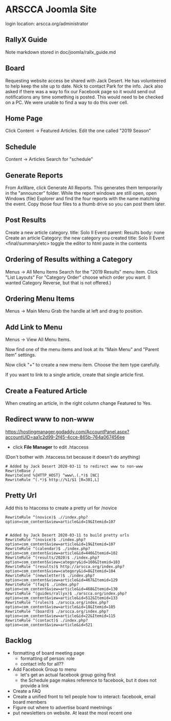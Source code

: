 ARSCCA Joomla Site
==================

login location: arscca.org/administrator

RallyX Guide
------------

Note markdown stored in doc/joomla/rallx_guide.md


Board
-----


Requesting website access be shared with Jack Desert.  He has volunteered to help keep the site up to date.  Nick to contact Park for the info.  Jack also asked if there was a way to fix our Facebook page so it would send out notifications any time something is posted.  This would need to be checked on a PC.  We were unable to find a way to do this over cell.

Home Page
---------

Click Content -> Featured Articles.
Edit the one called "2019 Season"


Schedule
--------

Content -> Articles
Search for "schedule"


Generate Reports
----------------

From AxWare, click Generate All Reports. This generates them temporarily in the
"announcer" folder.
While the report windows are still open, open Windows (file) Explorer
and find the four reports with the name matching the event.
Copy those four files to a thumb drive so you can post them later.


Post Results
------------

Create a new article category.
  title: <year> Solo II Event <event-number>
  parent: <YEAR> Results
  body: none
Create an article
  Category: the new category you created
  title: <year> Solo II Event <event-number> <final/summary/etc>
  toggle the editor to html
  paste in the contents


Ordering of Results withing a Category
--------------------------------------

Menus -> All Menu Items
Search for the "2019 Results" menu item.
Click "List Layouts"
For "Category Order" choose which order you want.
(I wanted Category Reverse, but that is not offered.)


Ordering Menu Items
-------------------

Menus -> Main Menu
Grab the handle at left and drag to position.


Add Link to Menu
----------------

Menus -> View All Menu Items.

Now find one of the menu items and look at its "Main Menu" and "Parent Item" settings.

Now click "+" to create a new menu item. Choose the item type carefully.

If you want to link to a single article, create that single article first.


Create a Featured Article
-------------------------

When creating an article, in the right column change Featured to Yes.


Redirect www to non-www
-----------------------

https://hostingmanager.godaddy.com/AccountPanel.aspx?accountUID=aa1c2d99-2f45-4cce-865b-764a067456ee

  - click **File Manager** to edit .htaccess

(Don't bother with .htaccess.txt because it doesn't do anything)

    # Added by Jack Desert 2020-03-11 to redirect www to non-www
    RewriteBase /
    RewriteCond %{HTTP_HOST} ^www\.(.*)$ [NC]
    RewriteRule ^(.*)$ http://%1/$1 [R=301,L]


Pretty Url
----------

Add this to htaccess to create a pretty url for /novice

    RewriteRule ^(novice)$ .//index.php?option=com_content&view=article&id=19&Itemid=107


    # Added by Jack Desert 2020-03-11 to build pretty urls
    RewriteRule ^(novice)$ ./index.php?option=com_content&view=article&id=19&Itemid=107
    RewriteRule ^(calendar)$ ./index.php?option=com_content&view=article&id=440&Itemid=102
    RewriteRule ^(results/2020)$ ./index.php?option=com_content&view=category&id=160&Itemid=103
    RewriteRule ^(results)$ http://arscca.org/index.php?option=com_content&view=category&id=8&Itemid=104
    RewriteRule ^(newsletter)$ ./index.php?option=com_content&view=article&id=467&Itemid=129
    RewriteRule ^(faq)$ ./index.php?option=com_content&view=article&id=468&Itemid=130
    RewriteRule ^(guides/rallyx)$ ./arscca.org/index.php?option=com_content&view=article&id=512&Itemid=133
    RewriteRule ^(rules)$ ./arscca.org/index.php?option=com_content&view=article&id=18&Itemid=105
    RewriteRule ^(board)$ ./arscca.org/index.php?option=com_content&view=article&id=22&Itemid=115
    RewriteRule ^(contact)$ ./index.php?option=com_content&view=article&id=521


Backlog
-------
- formatting of board meeting page
  - formatting of person: role
  - contact info for all??
- Add Facebook Group to menu
  - let's get an actual facebook group going first
  - the Schedule page makes reference to facebook, but it does not provide a link
- Create a FAQ
- Create a unified front to tell people how to interact: facebook, email board members
- Figure out where to advertise board meetnings
- put newsletters on website. At least the most recent one
